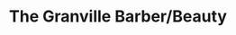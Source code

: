 ---
title: "The Granville Barber/Beauty"
url: /lakewood/the-granville-barber-beauty/
shop: hairdresser
---